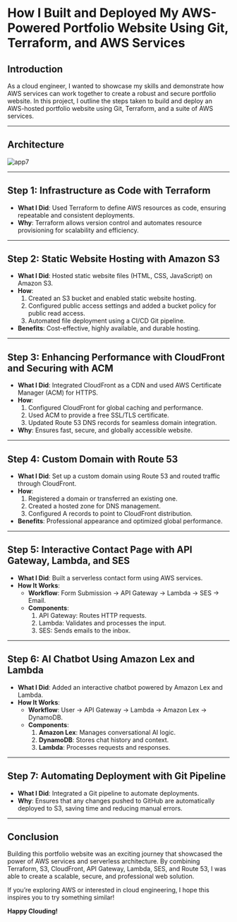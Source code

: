 
# How I Built and Deployed My AWS-Powered Portfolio Website Using Git, Terraform, and AWS Services

## Introduction
As a cloud engineer, I wanted to showcase my skills and demonstrate how AWS services can work together to create a robust and secure portfolio website. In this project, I outline the steps taken to build and deploy an AWS-hosted portfolio website using Git, Terraform, and a suite of AWS services.

---

## Architecture
![app7](https://github.com/user-attachments/assets/bedee5ef-5113-496f-8d17-73bd6c119478)


---

## Step 1: Infrastructure as Code with Terraform
- **What I Did**: Used Terraform to define AWS resources as code, ensuring repeatable and consistent deployments.
- **Why**: Terraform allows version control and automates resource provisioning for scalability and efficiency.

---

## Step 2: Static Website Hosting with Amazon S3
- **What I Did**: Hosted static website files (HTML, CSS, JavaScript) on Amazon S3.
- **How**:
  1. Created an S3 bucket and enabled static website hosting.
  2. Configured public access settings and added a bucket policy for public read access.
  3. Automated file deployment using a CI/CD Git pipeline.
- **Benefits**: Cost-effective, highly available, and durable hosting.

---

## Step 3: Enhancing Performance with CloudFront and Securing with ACM
- **What I Did**: Integrated CloudFront as a CDN and used AWS Certificate Manager (ACM) for HTTPS.
- **How**:
  1. Configured CloudFront for global caching and performance.
  2. Used ACM to provide a free SSL/TLS certificate.
  3. Updated Route 53 DNS records for seamless domain integration.
- **Why**: Ensures fast, secure, and globally accessible website.

---

## Step 4: Custom Domain with Route 53
- **What I Did**: Set up a custom domain using Route 53 and routed traffic through CloudFront.
- **How**:
  1. Registered a domain or transferred an existing one.
  2. Created a hosted zone for DNS management.
  3. Configured A records to point to CloudFront distribution.
- **Benefits**: Professional appearance and optimized global performance.

---

## Step 5: Interactive Contact Page with API Gateway, Lambda, and SES
- **What I Did**: Built a serverless contact form using AWS services.
- **How It Works**:
  - **Workflow**: Form Submission → API Gateway → Lambda → SES → Email.
  - **Components**:
    1. API Gateway: Routes HTTP requests.
    2. Lambda: Validates and processes the input.
    3. SES: Sends emails to the inbox.

---

## Step 6: AI Chatbot Using Amazon Lex and Lambda
- **What I Did**: Added an interactive chatbot powered by Amazon Lex and Lambda.
- **How It Works**:
  - **Workflow**: User → API Gateway → Lambda → Amazon Lex → DynamoDB.
  - **Components**:
    1. **Amazon Lex**: Manages conversational AI logic.
    2. **DynamoDB**: Stores chat history and context.
    3. **Lambda**: Processes requests and responses.

---

## Step 7: Automating Deployment with Git Pipeline
- **What I Did**: Integrated a Git pipeline to automate deployments.
- **Why**: Ensures that any changes pushed to GitHub are automatically deployed to S3, saving time and reducing manual errors.

---

## Conclusion
Building this portfolio website was an exciting journey that showcased the power of AWS services and serverless architecture. By combining Terraform, S3, CloudFront, API Gateway, Lambda, SES, and Route 53, I was able to create a scalable, secure, and professional web solution.

If you’re exploring AWS or interested in cloud engineering, I hope this inspires you to try something similar!

**Happy Clouding!**
